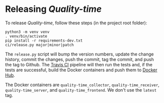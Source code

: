 # Releasing *Quality-time*

To release *Quality-time*, follow these steps (in the project root folder):

```console
python3 -m venv venv
. venv/bin/activate
pip install -r requirements-dev.txt
ci/release.py major|minor|patch
```

The `release.py` script will bump the version numbers, update the change history, commit the changes, push the commit, tag the commit, and push the tag to Github. The [Travis CI](https://travis-ci.org/ICTU/quality-time) pipeline will then run the tests and, if the tests are successful, build the Docker containers and push them to [Docker Hub](https://cloud.docker.com/u/ictu/repository/list?name=quality-time&namespace=ictu).

The Docker containers are `quality-time_collector`, `quality-time_receiver`, `quality-time_server`, and `quality-time_frontend`. We don't use the `latest` tag.
